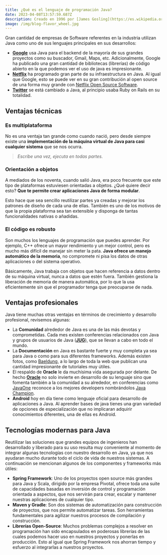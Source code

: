 ```yaml
---
title: ¿Qué es el lenguaje de programación Java?
date: 2023-04-08T13:57:59.687Z
description: Creado en 1996 por [James Gosling](https://es.wikipedia.org/wiki/James_Gosling), Java continúa siendo uno de los lenguajes de programación más conocidos por el público y ampliamente utilizado en universidades, bancos, administraciones públicas, empresas, proyectos open-source y startups.
image: /img/blog-flavor_wheel.jpg
---
```

Gran cantidad de empresas de Software referentes en la industria utilizan Java como uno de sus lenguajes principales en sus desarrollos:

* **[Google](https://www.google.com/)** usa Java para el backend de la mayoría de sus grandes proyectos como su buscador, Gmail, Maps, etc. Adicionalmente, Google ha publicado una gran cantidad de bibliotecas (librerías) de código abierto en la que podemos ver el uso de java es impresionante.
* **[Netflix](https://www.netflix.com/)** ha programado gran parte de su infraestructura en Java. Al igual que Google, esto se puede ver en su gran contribución al open source de una forma muy grande con [Netflix Open Source Software](https://netflix.github.io/).
* **[Twitter](https://twitter.com/)** se está cambiado a Java, al principio usaba Ruby on Rails en su totalidad.

## Ventajas técnicas

### Es multiplataforma

No es una ventaja tan grande como cuando nació, pero desde siempre existe una **implementación de la máquina virtual de Java para casi cualquier sistema** que se nos ocurra.

> *Escribe una vez, ejecuta en todas partes.*

### Orientación a objetos

A mediados de los noventa, cuando salió Java, era poco frecuente que este tipo de plataformas estuviesen orientadas a objetos. ¿Qué quiere decir esto? **Que te permite crear aplicaciones Java de forma modular**.

Esto hace que sea sencillo reutilizar partes ya creadas y mejorar los patrones de diseño de cada una de ellas. También es uno de los motivos de que la propia plataforma sea tan extensible y disponga de tantas funcionalidades nativas o añadidas. 

### El código es robusto

Son muchos los lenguajes de programación que puedes aprender. Por ejemplo, C++ ofrece un mayor rendimiento y un mejor control, pero es mucho más difícil de manejar sin meter la pata. **Java ofrece un manejo automático de la memoria**, no compromete ni pisa los datos de otras aplicaciones o del sistema operativo.

Básicamente, Java trabaja con objetos que hacen referencia a datos dentro de su máquina virtual, nunca a datos que estén fuera. También gestiona la liberación de memoria de manera automática, por lo que la usa eficientemente sin que el programador tenga que preocuparse de nada. 

## Ventajas profesionales

Java tiene muchas otras ventajas en términos de crecimiento y desarrollo profesional, revisemos algunas:

* La **Comunidad** alrededor de Java es una de las más devotas y comprometidas. Cada mes existen conferencias relacionados con Java y grupos de usuarios de Java (**[JUG](https://community.oracle.com/community/java/jug)**), que se llevan a cabo en todo el mundo.
* La **Documentación** en Java es bastante fuerte y muy completa ya sea para Java o como para sus diferentes frameworks. Además existen fotos, como [Baeldung](http://www.baeldung.com/), a lo largo de toda la web que publican una cantidad impresionante de tutoriales muy útiles.
* El respaldo de **Oracle** le da muchísima vida asegurada por delante. De hecho **[Oracle](https://www.oracle.com/index.html)** no solo invierte en desarrollo de su lenguaje sino que fomenta también a la comunidad a su alrededor, en conferencias como [JavaOne](https://www.oracle.com/code-one/index.html) reconoce a los mejores developers nombrándolos [Java Champion](https://community.oracle.com/community/java/java-champions).
* **Android** hoy en día tiene como lenguaje oficial para desarrollo de aplicaciones a Java. Al aprender bases de java tienes una gran variedad de opciones de especialización que no implicaran adquirir conocimientos diferentes, una de ellas es Android.

## **Tecnologías modernas para Java**

Reutilizar las soluciones que grandes equipos de ingenieros han desarrollado y liberado para su uso resulta muy conveniente al momento de integrar algunas tecnologías con nuestro desarrollo en Java, ya que nos ayudaran mucho durante todo el ciclo de vida de nuestros sistemas. A continuación se mencionan algunos de los componentes y frameworks más útiles:

* **Spring Framework**: Uno de los proyectos open source más grandes para Java y Scala, dirigido por la empresa Pivotal, ofrece toda una suite de capacidades basadas en inversión de control y programación orientada a aspectos, que nos servirán para crear, escalar y mantener nuestras aplicaciones de cualquier tipo.
* **Maven y Gradle**: Son dos sistemas de automatización para construcción de proyectos, que nos permite automatizar tareas. Son herramientas fundamentales para agilizar nuestros procesos de compilación y construcción.
* **Librerías Open-Source**: Muchos problemas complejos a resolver en programación han sido encapsulados en poderosas librerías de las cuales podemos hacer uso en nuestros proyectos y ponerlas en producción. Esto al igual que Spring Framework nos ahorran tiempo y esfuerzo al integrarlas a nuestros proyectos.
